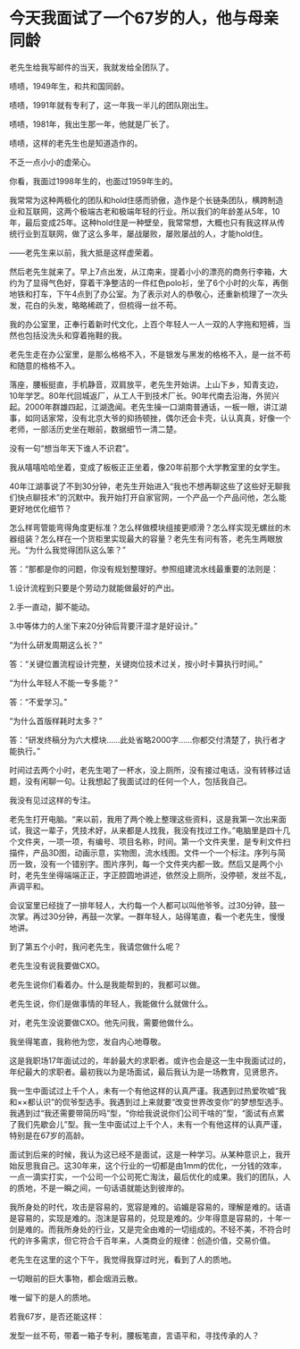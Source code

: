 # 今天我面试了一个67岁的人，他与母亲同龄

老先生给我写邮件的当天，我就发给全团队了。 

啧啧，1949年生，和共和国同龄。 

啧啧，1991年就有专利了，这一年我一半儿的团队刚出生。 

啧啧，1981年，我出生那一年，他就是厂长了。 

啧啧，这样的老先生也是知道造作的。 

不乏一点小小的虚荣心。 

你看，我面过1998年生的，也面过1959年生的。 

我常常为这种两极化的团队和hold住感而骄傲，造作是个长链条团队，横跨制造业和互联网，这两个极端古老和极端年轻的行业。所以我们的年龄差从5年，10年，最后变成25年。这种hold住是一种壁垒，我常常想，大概也只有我这样从传统行业到互联网，做了这么多年，屡战屡败，屡败屡战的人，才能hold住。 

——老先生来以前，我大抵是这样虚荣着。 

然后老先生就来了。早上7点出发，从江南来，提着小小的漂亮的商务行李箱，大约为了显得气色好，穿着干净整洁的一件红色polo衫，坐了6个小时的火车，再倒地铁和打车，下午4点到了办公室。为了表示对人的恭敬心，还重新梳理了一次头发，花白的头发，略略稀疏了，但梳得一丝不苟。 

我的办公室里，正奉行着新时代文化，上百个年轻人一人一双的人字拖和短裤，当然也包括没洗头和穿着拖鞋的我。 

老先生走在办公室里，是那么格格不入，不是银发与黑发的格格不入，是一丝不苟和随意的格格不入。 

落座，腰板挺直，手机静音，双肩放平，老先生开始讲。上山下乡，知青支边，10年学艺。80年代回城返厂，从工人干到技术厂长。90年代南去沿海，外贸兴起。2000年群雄四起，江湖逸闻。老先生操一口湖南普通话，一板一眼，讲江湖事，如同话家常，没有北京大爷的抑扬顿挫，偶尔还会卡壳，认认真真，好像一个老师，一部活历史坐在眼前，数据细节一清二楚。 

没有一句“想当年天下谁人不识君”。 

我从嘻嘻哈哈坐着，变成了板板正正坐着，像20年前那个大学教室里的女学生。 

40年江湖事说了不到30分钟，老先生开始进入“我也不想再聊这些了这些好无聊我们快点聊技术”的沉默中。我开始打开自家官网，一个产品一个产品问他，怎么能更好地优化细节？ 

怎么样弯管能弯得角度更标准？怎么样做模块组接更顺滑？怎么样实现无螺丝的木器组装？怎么样在一个货柜里实现最大的容量？老先生有问有答，老先生两眼放光。“为什么我觉得团队这么笨？” 

答：“那都是你的问题，你没有规划整理好。参照组建流水线最重要的法则是： 

1.设计流程到只要是个劳动力就能做最好的产出。 

2.手一直动，脚不能动。 

3.中等体力的人坐下来20分钟后背要汗湿才是好设计。” 

“为什么研发周期这么长？” 

答：“关键位置流程设计完整，关键岗位技术过关，按小时卡算执行时间。” 

“为什么年轻人不能一专多能？” 

答：“不爱学习。” 

“为什么首版样耗时太多？” 

答：“研发终稿分为六大模块……此处省略2000字……你都交付清楚了，执行者才能执行。” 

时间过去两个小时，老先生喝了一杯水，没上厕所，没有接过电话，没有转移过话题，没有闲聊一句。让我想起了我面试过的任何一个人，包括我自己。 

我没有见过这样的专注。 

老先生打开电脑。“来以前，我用了两个晚上整理这些资料，这是我第一次出来面试，我这一辈子，凭技术好，从来都是人找我，我没有找过工作。”电脑里是四十几个文件夹，一项一项，有编号、项目名称，时间。第一个文件夹里，是专利文件扫描件，产品3D图，动画示意，实物图，流水线图。文件一个一个标注。序列与简历一致，没有一个错别字。图片序列，每一个文件夹内都一致。然后又是两个小时，老先生坐得端端正正，字正腔圆地讲述，依然没上厕所，没停顿，发丝不乱，声调平和。 

会议室里已经拢了一排年轻人，大约每一个人都可以叫他爷爷。过30分钟，鼓一次掌。再过30分钟，再鼓一次掌。一群年轻人，站得笔直，看一个老先生，慢慢地讲。 

到了第五个小时，我问老先生，我请您做什么呢？ 

老先生没有说我要做CXO。 

老先生说你们看着办。什么是我能帮到的，我都可以做。 

老先生说，你们是做事情的年轻人，我能做什么就做什么。 

对，老先生没说要做CXO。他先问我，需要他做什么。 

我坐得笔直，我称他为您，发自内心地尊敬。 

这是我职场17年面试过的，年龄最大的求职者。或许也会是这一生中我面试过的，年纪最大的求职者。最初我以为是场面试，最后我认为是一场教育，见贤思齐。 

我一生中面试过上千个人，未有一个有他这样的认真严谨。我遇到过热爱吹嘘“我和××都认识”的侃爷型选手。我遇到过上来就要“改变世界改变你”的梦想型选手。我遇到过“我还需要带简历吗”型，“你给我说说你们公司干啥的”型，“面试有点累了我们先歇会儿”型。我一生中面试过上千个人，未有一个有他这样的认真严谨，特别是在67岁的高龄。 

面试到后来的时候，我认为这已经不是面试，这是一种学习。从某种意识上，我开始反思我自己。这30年来，这个行业的一切都是由1mm的优化，一分钱的效率，一点一滴实打实，一个公司一个公司死亡淘汰，最后优化的成果。我们的团队，人的质地，不是一瞬之间，一句话语就能达到彼岸的。 

我所身处的时代，攻击是容易的，宽容是难的。谄媚是容易的，理解是难的。话语是容易的，实现是难的。泡沫是容易的，兑现是难的。少年得意是容易的，十年一剑是难的。而我所身处的行业，又是完全由难的一切组成的。不轻不美，不符合时代的许多需求，但它符合千百年来，人类商业的规律：创造价值，交易价值。 

老先生在这里的这个下午，我觉得我穿过时光，看到了人的质地。 

一切眼前的巨大事物，都会烟消云散。 

唯一留下的是人的质地。 

若我67岁，是否还能这样： 

发型一丝不苟，带着一箱子专利，腰板笔直，言语平和，寻找传承的人？